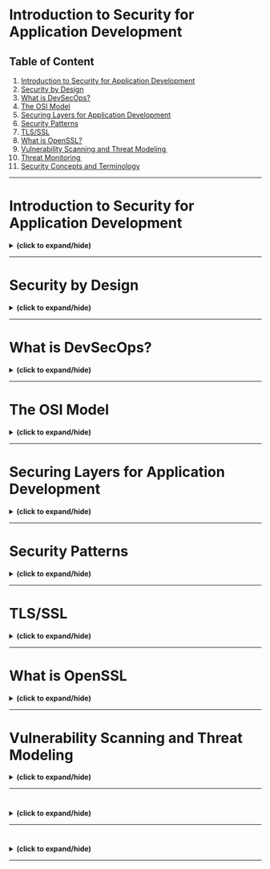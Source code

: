 # Introduction to Security for Application Development

## Table of Content
1. [Introduction to Security for Application Development](#intro)
2. [Security by Design](#security_by_design)
3. [What is DevSecOps?](#intro_to_devsecops)
4. [The OSI Model](#osi_model)
5. [Securing Layers for Application Development](#security_layers)
6. [Security Patterns](#security_patterns)
7. [TLS/SSL](#tls_ssl)
8. [What is OpenSSL?](#openssl)
9. [Vulnerability Scanning and Threat Modeling ](#vul_scan_threat_model)
10. [Threat Monitoring ]()
11. [Security Concepts and Terminology]()

---

<a id="intro"></a>
# Introduction to Security for Application Development
<details close>
<summary><b>(click to expand/hide)</b></summary>
<!-- MarkdownTOC -->

Welcome to the course on application security, tailored specifically for developers and DevOps professionals. This course aims to educate software engineers on embracing the DevOps mantra of "If you build it, you run it," with a strong focus on security practices.

## Course Overview

- **Target Audience**: Developers and DevOps professionals; this course does not cover infrastructure security, which is typically handled by security teams and SREs.
- **Purpose**: To address the persistent security risks and concerns that have remained almost unchanged over the past two decades, despite advancements in technology and software engineering.

## Key Points

- The OWASP top 10 list highlights that many of the major security concerns for developers have remained consistent since 2007.
- A report by IBM revealed that the average time to detect a data breach is 212 days, with an average cost of $9.4 million in the US and $4.3 million globally.
- There's a critical need for developers to implement basic security measures to prevent attacks and minimize vulnerabilities.

## Course Content

### Introduction to DevSecOps

- **DevSecOps**: Integrating security proactively into the software development process.
- **Network Security**: Utilizing modern TLS and OpenSSL for securing applications.

### Planning and Vulnerability Management

- How to incorporate security into your development plan effectively.
- Learning about vulnerability scanning, threat modeling, and threat monitoring.

### Security Tools and Practices

- Hands-on labs focusing on analyzing code using static and dynamic analysis tools.
- Introduction to the OWASP top 10 list and common vulnerabilities exploited by hackers.
- Setting up tools like Vault Secrets Manager and learning to secure code, dependencies, and development environments.

### Course Goals

- Understand common security risks and vulnerabilities.
- Learn to code defensively and ensure applications are secure by design.
- Gain practical experience with security tools and procedures to mitigate risks.

## Personal Insight

The instructor shares a personal anecdote about the importance of security in development and the challenges faced when deployments are stopped due to security concerns. This course is designed to equip developers with the knowledge and tools needed to prevent such scenarios and to promote secure coding practices.

## Conclusion

This course is not just theoretical; it emphasizes practical, hands-on learning through labs, quizzes, and peer interactions. It encourages collaboration and aims to prepare participants to handle security challenges effectively, ensuring they can secure their applications and systems confidently.

Join this course to learn how to make your applications secure by design and to navigate the complexities of application security with ease.

<!-- /MarkdownTOC -->
</details>

---

<a id="security_by_design"></a>
# Security by Design
<details close>
<summary><b>(click to expand/hide)</b></summary>
<!-- MarkdownTOC -->

Welcome to "Security by Design"! This course segment will enhance your understanding of implementing security throughout the software development lifecycle (SDLC) and integrating it with DevOps practices.

## Learning Objectives

After this session, you will be able to:

- **Describe Security by Design**: Understanding the importance of incorporating security from the start of the development process.
- **Explain the Secure Software Development Lifecycle (SDLC)**: Detailing the steps involved and how security measures are integrated at each stage.
- **Map DevOps into a Secure SDLC**: Aligning DevOps practices with security requirements throughout the development phases.

## Secure SDLC Overview

### Importance of Early Security Integration

- Security should be considered from the outset, not as an afterthought.
- Collaborate closely and regularly with security teams to ensure code is developed securely.

### SDLC Stages and Security Integration

1. **Requirements**: Identify security needs and standards. Perform risk assessments and attack profiling.
2. **Design**: Focus on secure design principles. Conduct threat modeling to identify potential vulnerabilities.
3. **Development**: Use static analysis tools to check for security vulnerabilities. Implement a secure scrum framework.
4. **Testing**: Include vulnerability scans and security testing. Use parallel testing to reduce time and improve efficiency.
5. **Deployment**: Ensure secure deployment practices. Utilize automated scripts and perform rollback if necessary. Conduct production security tests to simulate real-world hacking attempts.

### Secure DevOps Practices

- Instruct development teams on common threats and help create targeted unit tests.
- Validate automated data for accuracy and relevance.
- Employ continuous integration/continuous delivery (CI/CD) pipelines to detect vulnerabilities.

## Key Takeaways

- Security by Design and Secure SDLC are critical for developing high-quality, secure software.
- Effective collaboration with security teams is essential for smooth feature implementation and secure operations.
- By mapping security considerations into the SDLC, you can preemptively address potential threats and ensure robust application security.

In summary, integrating security into the SDLC and DevOps processes not only enhances the security of the applications but also ensures a smoother implementation and operation of new features.

<!-- /MarkdownTOC -->
</details>

---

<a id="intro_to_devsecops"></a>
# What is DevSecOps?
<details close>
<summary><b>(click to expand/hide)</b></summary>
<!-- MarkdownTOC -->

Welcome to "What is DevSecOps?" This course segment will guide you through the core concepts and benefits of DevSecOps, helping you understand how it enhances the traditional DevOps approach by integrating security practices.

## Learning Objectives

After this session, you will be able to:

- **Define DevSecOps**: Understand the framework that incorporates security into the DevOps process.
- **Describe the Benefits of DevSecOps**: Recognize the advantages of integrating security throughout the development lifecycle.
- **Differentiate DevSecOps from DevOps**: Identify the key differences and additional benefits brought by including security in DevOps.

## DevSecOps Defined

- **Integration of Security**: Automates security across all stages of the SDLC—from design to integration, testing, deployment, and delivery.
- **Focus on Security**: Emphasizes security from the outset to minimize risks and align security closely with IT and business objectives.
- **Components**: Combines development (software updates), security (accessibility, integrity, confidentiality), and operations (reliable performance scaling).

## Benefits of DevSecOps

1. **High-Quality Software Delivery**: Delivers software quickly and affordably by minimizing the need for repeated processes and reducing security vulnerability resolution times.
2. **Increased Security**: Proactively integrates cybersecurity practices from the start, ensuring early detection and remediation of security issues.
3. **Accelerated Vulnerability Patching**: Speeds up the identification and patching of new security flaws, integrating these processes into the release cycle to prevent exploitation.
4. **Modern Automation Approaches**: Incorporates cybersecurity testing in CI/CD pipelines, enhancing security automation and ensuring up-to-date software dependencies and secure code before production.
5. **Adaptability and Recurrence**: Supports scalable and adaptive security processes that evolve with the enterprise, ensuring consistent security across changing environments.

## Key Takeaways

- DevSecOps seamlessly integrates security controls into development, deployment, and operations, promoting a proactive security posture.
- The approach not only speeds up the development process but also significantly enhances security measures, leading to more robust and reliable software solutions.
- DevSecOps encourages continuous improvement and adaptability in security practices, making it an essential strategy for modern software development.

In this video, you learned how DevSecOps automates security integration throughout the SDLC, providing multiple benefits such as improved software quality, increased security, faster vulnerability patching, modern automation, and adaptability in security practices.

<!-- /MarkdownTOC -->
</details>

---

<a id="osi_model"></a>
# The OSI Model
<details close>
<summary><b>(click to expand/hide)</b></summary>
<!-- MarkdownTOC -->

Welcome to "The OSI Model." This video tutorial provides an in-depth explanation of the Open Systems Interconnection (OSI) Model, detailing its seven layers and highlighting the layers of primary importance to developers.

## Learning Objectives

By the end of this video, you will be able to:

- **Describe the OSI Model**: Understand the framework that facilitates global communication across varied networking systems.
- **List and Describe the Seven OSI Layers**: Gain knowledge of each layer's function within the model.
- **Identify Essential OSI Layers for Developers**: Recognize the top layers that are crucial for development and security practices.

## The Seven OSI Layers Explained

1. **Physical Layer (Layer 1)**: Handles the transmission of raw bitstreams over a physical medium. It lays the foundation for data transfer by defining the electrical, mechanical, procedural, and functional specifications.
   
2. **Data Link Layer (Layer 2)**: Ensures error-free data transmission over a physical link. It structures raw bits into data frames and manages acknowledgments from the receiver.
   
3. **Network Layer (Layer 3)**: Manages data transmission across different networks. This layer involves routing and forwarding packets to their destination via the most efficient paths.
   
4. **Transport Layer (Layer 4)**: Provides reliable, transparent transfer of data between end systems. It's responsible for error recovery, flow control, and ensuring complete data transfer.
   
5. **Session Layer (Layer 5)**: Manages sessions between applications on different machines, handling setup, coordination, and termination of conversations, or sessions.
   
6. **Presentation Layer (Layer 6)**: Translates data between the application layer and the network. It's responsible for data encryption, decryption, and compression, ensuring the data is in the proper format.
   
7. **Application Layer (Layer 7)**: Serves as the interface for the user and application processes to access network services. This layer encompasses protocols like HTTP, FTP, SMTP, and DNS.

## Key Layers for Developers

Developers should particularly focus on the top three layers:

- **Session Layer (Layer 5)**: Establishes and maintains application connections and sessions.
- **Presentation Layer (Layer 6)**: Manages data formatting, encryption, and decryption for secure data transmission.
- **Application Layer (Layer 7)**: The main interface for applications to interact with the network, crucial for web development and network-based applications.

## Implementing Security

- Secure socket layer encryption can be applied at the Presentation Layer to protect data from man-in-the-middle attacks.
- Using port 443 and HTTPS at the Application Layer enhances security, promoting trust among application users.

## Conclusion

The OSI Model is a fundamental concept in networking that provides a universal language for discussing and solving network communication challenges. Understanding the OSI Model, especially the top three layers, is essential for developers to build secure, efficient applications that operate over the internet or other networks.

<!-- /MarkdownTOC -->
</details>

---

<a id="security_layers"></a>
# Securing Layers for Application Development
<details close>
<summary><b>(click to expand/hide)</b></summary>
<!-- MarkdownTOC -->

Welcome to "Securing Layers for Application Development." This tutorial will dive into the critical layers of security that every application developer must prioritize to safeguard their applications effectively.

## Learning Objectives

After this session, you will be able to:

- **Describe the Importance of Securing Each Layer**: Understand why each layer needs protection in the development process.
- **Identify the Four Security Layers of Application Development**: Recognize the distinct layers that require security measures.
- **Describe Logging, Analyzing, and Detection Methods**: Learn methods for securing layers and monitoring for security breaches.

## The Four Security Layers of Application Development

### 1. **Web Application Layer**
   - **Components**: Consists of a front-end layer (JavaScript, CSS, HTML), a middle layer (APIs developed in Python, Java, Ruby), and a backend layer (databases).
   - **Security Measures**: Run vulnerability scanners, conduct tests, and perform audits before deployment.

### 2. **Cloud Infrastructure**
   - **Concerns**: Protecting cloud-based databases and user information.
   - **Measures**: Avoid including administrator credentials, create security groups, implement two-factor authentication, and use strong authentication methods.

### 3. **Communications Layer**
   - **Technologies**: Secure Shell (SSH), HTTPS, Secure Sockets Layer (SSL), and Transport Layer Security (TLS).
   - **Purpose**: To secure connections and communications, preventing man-in-the-middle attacks.

### 4. **Security Code Delivery Pipeline**
   - **Practices**: Secure code repositories with permissions, conduct periodic audits, implement two-factor authentication, and use IAM roles for cloud assets.
   - **Tools**: Secret storage services like HashiCorp Vault for managing passwords, certificates, and encryption keys.

## Additional Security Measures

### Logging and Analysis
- **Purpose**: Collecting log messages to identify anomalies and unexpected events, such as unauthorized login attempts.
- **Access Control**: Restrict access to log messages to trusted individuals for review and analysis.

### Intrusion Detection
- **Methods**:
  - **Endpoint Security**: Protecting systems, servers, and devices connected to a network.
  - **Network Security**: Monitoring networks using tools like Nmap and Snort.
  - **System Call Auditing**: Retrieving and reviewing system call information from kernels, such as the Linux kernel.

## Conclusion

Securing each layer of application development is crucial for preventing cyberattacks and ensuring the integrity and confidentiality of data. By focusing on the web application layer, cloud infrastructure, communications layer, and security code delivery pipeline, developers can create a robust security posture. Additionally, implementing logging, analyzing, and detection methods enhances the ability to monitor and react to security threats effectively. This tutorial equips you with the knowledge to secure the critical layers of your applications and protect against potential security breaches.

<!-- /MarkdownTOC -->
</details>

---

<a id="security_patterns"></a>
# Security Patterns
<details close>
<summary><b>(click to expand/hide)</b></summary>
<!-- MarkdownTOC -->

Welcome to "Security Patterns." This tutorial is designed to help software developers and engineers understand and implement security patterns effectively within their projects, enhancing the security of their applications against a dynamic threat landscape.

## Learning Objectives

After this video, you will be able to:

- **Describe Security Patterns**: Understand what security patterns are and their role in software security.
- **Analyze the Purpose and Structure of Security Patterns**: Explore how these patterns are structured and why they are critical.
- **Explain How to Organize Security Patterns**: Learn the method of categorizing security patterns for easy accessibility and implementation.

## Introduction to Security Patterns

Security patterns are essential tools in a developer's arsenal, offering a standardized set of guidelines that provide reusable solutions to common security threats or issues. These patterns are designed to protect applications by preemptively addressing potential security flaws.

### Definition and Importance

- **Definition**: A security pattern is a repeatable solution to a commonly occurring problem in a security context, documented in a way that it can be applied across different scenarios.
- **Importance**: As technology evolves, the need for robust security measures becomes critical. Security patterns help developers integrate essential security measures into applications, enhancing protection against threats.

## Purpose of Security Patterns

Security patterns aim to simplify the management of security threats by providing a framework that is:

- **Adaptable**: Suitable for various technologies and platforms.
- **Reusable**: Can be implemented across multiple projects without significant modifications.
- **Efficient**: Reduces time and effort required to secure applications.

## Structure of Security Patterns

A well-defined security pattern includes:

- **Asset-centric Design**: Focuses on protecting specific assets.
- **Threat Modeling**: Analyzes potential threats and devises strategies to mitigate them.
- **Standard Taxonomy**: Uses a common language for ease of understanding and implementation.

## Organizing Security Patterns

To facilitate ease of use and implementation, security patterns should be organized in a catalog that categorizes them based on their function and application area, such as:

- **Authentication and Access Control**: Patterns that manage user access and identity verification.
- **Network Traffic Filtering**: Includes firewalls and other mechanisms that control data flow to prevent unauthorized access.
- **Data Protection**: Patterns focused on encrypting data and ensuring its integrity.

### Advantages of Categorization

- **Efficiency**: Developers can quickly find and implement the necessary patterns.
- **Reusability**: Patterns can be applied across various applications, saving time and reducing errors.
- **Awareness**: Helps developers understand available security mechanisms and their applications.

## Conclusion

Security patterns provide a critical framework for addressing security challenges in software development. By using a structured approach to document and categorize these patterns, developers can effectively enhance the security of their applications. This video has outlined the importance of understanding and utilizing security patterns to safeguard sensitive information and ensure the integrity of organizational ecosystems. Learning and applying these patterns is essential for developing secure software in an increasingly complex technological landscape.

<!-- /MarkdownTOC -->
</details>

---

<a id="tls_ssl"></a>
# TLS/SSL
<details close>
<summary><b>(click to expand/hide)</b></summary>
<!-- MarkdownTOC -->

Welcome to the "TLS/SSL" video tutorial. This session will cover the fundamentals of Transport Layer Security (TLS) and Secure Sockets Layer (SSL), detailing their operation and explaining how to ensure their security within the Software Development Lifecycle (SDLC).

## Learning Objectives

By the end of this video, you will be able to:

- **Define TLS and SSL**: Understand what these protocols are and their role in network security.
- **Describe the Working of Modern TLS**: Learn how TLS operates to secure communications.
- **Identify How to Keep TLS Secure in the SDLC**: Recognize practices to maintain TLS security throughout application development.

## What are TLS and SSL?

TLS and SSL are protocols designed to secure communications between networked computers. Here’s what you need to know:

- **SSL (Secure Sockets Layer)**: The original protocol used to encrypt data between a web browser and a server.
- **TLS (Transport Layer Security)**: The successor to SSL, introduced in 1999 to improve on and replace SSL. Today, "SSL" often refers to TLS, particularly in common parlance.

## How Does Modern TLS Work?

Modern TLS ensures secure internet communications through several key steps:

1. **Protocol Agreement**: The client and server agree on the highest supported TLS version.
2. **Cipher Selection**: They select a cipher, which dictates how data will be encrypted during the session.
3. **Server Verification**: The client verifies the server's identity using the server’s public key and TLS certificate.
4. **Session Key Generation**: Both parties generate session keys based on their public and private keys, allowing for secure communication.

## Ensuring TLS Security in the SDLC

To keep TLS secure within your applications, consider the following practices:

- **Continuous Integration/Delivery (CI/CD)**: Use CI/CD pipelines to regularly renew TLS certificates before they expire.
- **Version and Cipher Management**: Always support the latest TLS versions and robust ciphers while avoiding outdated or vulnerable ones. This often includes discontinuing support for older TLS versions like 1.0 and 1.1.

## Importance of TLS and SSL

Implementing TLS and SSL protocols is crucial for:

- **Data Confidentiality**: Ensures that data exchanged between a client and server remains confidential.
- **Data Integrity**: Guarantees that data cannot be altered undetected during transmission.
- **Authentication**: Verifies the identity of parties communicating over the internet.

## Conclusion

TLS and SSL are foundational for secure, reliable communication on the internet. By integrating these protocols effectively and following best practices within the SDLC, developers can protect user data and enhance the security of their applications. In this tutorial, you have learned how TLS and SSL function to secure connections and the steps to ensure their effectiveness throughout the software development process.

<!-- /MarkdownTOC -->
</details>

---

<a id="openssl"></a>
# What is OpenSSL
<details close>
<summary><b>(click to expand/hide)</b></summary>
<!-- MarkdownTOC -->

Welcome to "What is OpenSSL?" This video tutorial will guide you through the basics of OpenSSL, explaining its importance in maintaining data confidentiality and integrity, and its role in implementing public key cryptography.

## Learning Objectives

By the end of this video, you will be able to:

- **Describe Confidentiality and Integrity**: Understand these crucial aspects of data security.
- **Explore OpenSSL and Its Purpose**: Learn about the OpenSSL toolkit and how it supports secure communications.
- **Explain Public Key Cryptography**: Understand the principles behind and the applications of public key cryptography.

## Understanding Confidentiality and Integrity

### Confidentiality
- **Definition**: Confidentiality involves keeping data private and secure from unauthorized access, especially during transmission over nonsecure networks.
- **Tools**: Utilizes cryptographic keys, particularly private keys, to encrypt data, ensuring it remains confidential during e-commerce and other sensitive transactions.

### Integrity
- **Definition**: Integrity ensures that data has not been altered or tampered with during transmission or after receipt.
- **Tools**: Techniques like file checksums verify the authenticity of downloaded files, confirming they have not been modified.

## Overview of OpenSSL

OpenSSL is an open-source toolkit that implements SSL and TLS protocols for secure communication over computer networks. Here are its key components:

- **Cryptographic Library**: Includes tools for symmetric and public key cryptography, message digests, hash algorithms, and more.
- **Command Line Tool**: Allows direct execution of OpenSSL commands for encryption, decryption, and more, adaptable through a configuration file for tailored security settings.

### Key Features of OpenSSL

- **Secure Communication**: Ensures encrypted communications across various platforms, from personal to commercial use.
- **Cryptographic Tools**: Offers a comprehensive set of cryptographic functions including encryption, decryption, and key management.

## Public Key Cryptography

### Concept
- **Public Key Cryptography**: Involves a pair of keys, a public key, which is shared openly, and a private key, which remains confidential. This method is crucial for secure data exchange and digital signatures.

### Implementation
- **RSA (Rivest-Shamir-Adleman)**: The most widely used form of public key cryptography, RSA facilitates secure data encryption, authentication, and digital signatures.

### Application
- **Key Generation**: Utilizes complex algorithms for generating prime numbers essential for creating robust private keys.

## Practical Application of OpenSSL

- **Command Line Usage**: Learn how to use OpenSSL from the command line to perform cryptographic operations like generating keys, encrypting files, and creating digital signatures.
- **Message Digests**: Use OpenSSL to compute and verify checksums, enhancing data integrity through cryptographic hash functions.

## Conclusion

OpenSSL is a powerful tool for enhancing security in software applications by providing robust encryption and decryption capabilities. Understanding and implementing OpenSSL can significantly enhance the security of data transmissions in any application, ensuring both confidentiality and integrity are maintained. This tutorial has equipped you with the knowledge to start using OpenSSL in your development projects, harnessing the power of cryptography to protect sensitive information effectively.

<!-- /MarkdownTOC -->
</details>

---

<a id="vul_scan_threat_model"></a>
# Vulnerability Scanning and Threat Modeling
<details close>
<summary><b>(click to expand/hide)</b></summary>
<!-- MarkdownTOC -->

# Introduction to Vulnerability Scanning and Threat Modeling

Welcome to "Vulnerability Scanning and Threat Modeling!" This video tutorial will provide you with a foundational understanding of vulnerability scanning and threat modeling within software development, highlighting their importance in securing applications.

## Learning Objectives

By the end of this video, you will be able to:

- **Define Vulnerability Scanning**: Understand what vulnerability scanning entails and its role in identifying security risks.
- **Describe Threat Modeling**: Learn how threat modeling works to predict and mitigate potential security threats in software development.

## What is Vulnerability Scanning?

Vulnerability scanning is a crucial security practice that involves identifying security vulnerabilities in the software code and the application environment. It is conducted using various tools and techniques that assess code in languages like C, C++, Java, Python, and PHP for common vulnerabilities such as SQL injection, cross-site scripting, and path traversal.

### Guidelines for Effective Vulnerability Scanning

- **Platform-Specific Scans**: Tailor scans based on platform configurations, patch levels, and application components.
- **User Interaction**: Incorporate user credentials to simulate real-world interactions for thorough application flow scanning.
- **Comprehensive Coverage**: Ensure scans cover the entire application stack and supporting platforms to detect vulnerabilities effectively.

### Popular Vulnerability Scanning Tools

1. **Coverity**: Performs incremental analysis for languages like C, C++, Java, and Python.
2. **CodeSonar**: Abstracts code models to identify weaknesses in paths and program variables.
3. **Snyk Code**: Integrates with development environments to perform semantic analysis during the development phase.
4. **Static Reviewer**: Part of the Security Reviewer suite, complies with OWASP, CVEs, and NIST frameworks.

## What is Threat Modeling?

Threat modeling is a systematic approach used to identify, categorize, and manage security threats in software applications. It is an essential part of the secure software development lifecycle (SDLC), ideally implemented during the design phase to prevent vulnerabilities.

### Process of Threat Modeling

- **Diagram Representation**: Uses data flow diagrams to visualize and analyze how data moves through software applications.
- **Early Integration**: Best conducted early in the design phase of SDLC to reduce potential vulnerabilities and strengthen application security.

### Popular Threat Modeling Techniques

1. **PASTA (Process for Attack Simulation and Threat Analysis)**: A risk-centered methodology that ties technical requirements to business objectives.
2. **VAST (Visual, Agile, and Simple Threat)**: Combines agile methodologies with operational threat modeling, using process-flow diagrams for architecture analysis.
3. **STRIDE**: Developed by Microsoft, this model assesses applications and systems for threats like spoofing, tampering, repudiation, information disclosure, denial of service, and elevation of privileges.

## Conclusion

Vulnerability scanning and threat modeling are essential practices that help secure applications by identifying and mitigating potential security risks before they can be exploited. Implementing these processes early and thoroughly in the SDLC is crucial for developing robust, secure software. This tutorial has equipped you with the knowledge to understand and apply these critical security measures in your development projects.

<!-- /MarkdownTOC -->
</details>

---

<a id=""></a>
# 
<details close>
<summary><b>(click to expand/hide)</b></summary>
<!-- MarkdownTOC -->



<!-- /MarkdownTOC -->
</details>

---

<a id=""></a>
# 
<details close>
<summary><b>(click to expand/hide)</b></summary>
<!-- MarkdownTOC -->



<!-- /MarkdownTOC -->
</details>

---
